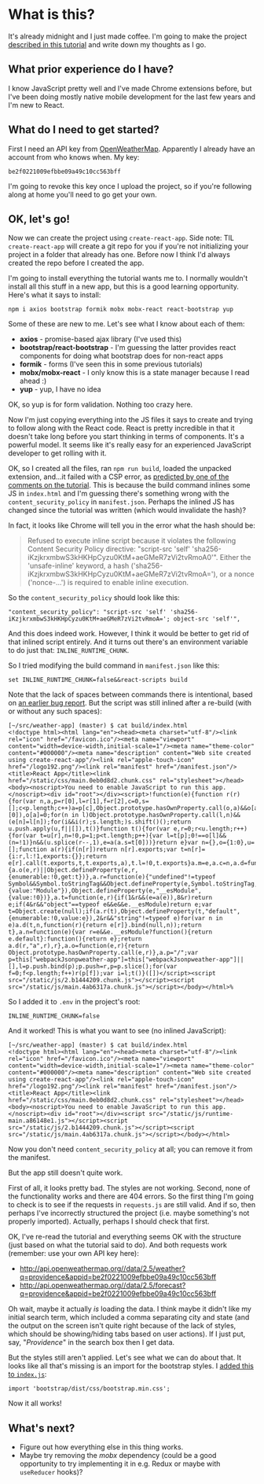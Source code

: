 # What is this?

It's already midnight and I just made coffee. I'm going to make the project [described in this tutorial](https://levelup.gitconnected.com/how-to-make-a-chrome-extension-with-react-129cdcbf1414) and write down my thoughts as I go.

## What prior experience do I have?

I know JavaScript pretty well and I've made Chrome extensions before, but I've been doing mostly native mobile development for the last few years and I'm new to React.

## What do I need to get started?

First I need an API key from [OpenWeatherMap](OpenWeatherMap). Apparently I already have an account from who knows when. My key:

    be2f0221009efbbe09a49c10cc563bff

I'm going to revoke this key once I upload the project, so if you're following along at home you'll need to go get your own.

## OK, let's go!

Now we can create the project using `create-react-app`. Side note: TIL `create-react-app` will create a git repo for you if you're not initializing your project in a folder that already has one. Before now I think I'd always created the repo before I created the app.

I'm going to install everything the tutorial wants me to. I normally wouldn't install all this stuff in a new app, but this is a good learning opportunity. Here's what it says to install:

    npm i axios bootstrap formik mobx mobx-react react-bootstrap yup

Some of these are new to me. Let's see what I know about each of them:

* **axios** - promise-based ajax library (I've used this)
* **bootstrap/react-bootstrap** - I'm guessing the latter provides react components for doing what bootstrap does for non-react apps
* **formik** - forms (I've seen this in some previous tutorials)
* **mobx/mobx-react** - I only know this is a state manager because I read ahead :)
* **yup** - yup, I have no idea

OK, so yup is for form validation. Nothing too crazy here.

Now I'm just copying everything into the JS files it says to create and trying to follow along with the React code. React is pretty incredible in that it doesn't take long before you start thinking in terms of components. It's a powerful model. It seems like it's really easy for an experienced JavaScript developer to get rolling with it.

OK, so I created all the files, ran `npm run build`, loaded the unpacked extension, and...it failed with a CSP error, as [predicted by one of the comments on the tutorial](https://medium.com/@benfargher/hi-thanks-for-this-im-getting-the-following-error-however-and-the-popup-fails-to-load-4c703da1a8ff). This is because the build command inlines some JS in `index.html` and I'm guessing there's something wrong with the `content_security_policy` in `manifest.json`. Perhaps the inlined JS has changed since the tutorial was written (which would invalidate the hash)?

In fact, it looks like Chrome will tell you in the error what the hash should be:

> Refused to execute inline script because it violates the following Content Security Policy directive: "script-src 'self' 'sha256-iKzjkrxmbwS3kHKHpCyzu0KtM+aeGMeR7zVi2tvRmoA0'". Either the 'unsafe-inline' keyword, a hash ('sha256-iKzjkrxmbwS3kHKHpCyzu0KtM+aeGMeR7zVi2tvRmoA='), or a nonce ('nonce-...') is required to enable inline execution.

So the `content_security_policy` should look like this:

    "content_security_policy": "script-src 'self' 'sha256-iKzjkrxmbwS3kHKHpCyzu0KtM+aeGMeR7zVi2tvRmoA='; object-src 'self'",

And this does indeed work. However, I think it would be better to get rid of that inlined script entirely. And it turns out there's an environment variable to do just that: `INLINE_RUNTIME_CHUNK`.

So I tried modifying the build command in `manifest.json` like this:

    set INLINE_RUNTIME_CHUNK=false&&react-scripts build

Note that the lack of spaces between commands there is intentional, based on [an earlier bug report](https://github.com/facebook/create-react-app/issues/8825). But the script was still inlined after a re-build (with or without any such spaces):

    [~/src/weather-app] (master) $ cat build/index.html
    <!doctype html><html lang="en"><head><meta charset="utf-8"/><link rel="icon" href="/favicon.ico"/><meta name="viewport" content="width=device-width,initial-scale=1"/><meta name="theme-color" content="#000000"/><meta name="description" content="Web site created using create-react-app"/><link rel="apple-touch-icon" href="/logo192.png"/><link rel="manifest" href="/manifest.json"/><title>React App</title><link href="/static/css/main.0eb0d8d2.chunk.css" rel="stylesheet"></head><body><noscript>You need to enable JavaScript to run this app.</noscript><div id="root"></div><script>!function(e){function r(r){for(var n,a,p=r[0],l=r[1],f=r[2],c=0,s=[];c<p.length;c++)a=p[c],Object.prototype.hasOwnProperty.call(o,a)&&o[a]&&s.push(o[a][0]),o[a]=0;for(n in l)Object.prototype.hasOwnProperty.call(l,n)&&(e[n]=l[n]);for(i&&i(r);s.length;)s.shift()();return u.push.apply(u,f||[]),t()}function t(){for(var e,r=0;r<u.length;r++){for(var t=u[r],n=!0,p=1;p<t.length;p++){var l=t[p];0!==o[l]&&(n=!1)}n&&(u.splice(r--,1),e=a(a.s=t[0]))}return e}var n={},o={1:0},u=[];function a(r){if(n[r])return n[r].exports;var t=n[r]={i:r,l:!1,exports:{}};return e[r].call(t.exports,t,t.exports,a),t.l=!0,t.exports}a.m=e,a.c=n,a.d=function(e,r,t){a.o(e,r)||Object.defineProperty(e,r,{enumerable:!0,get:t})},a.r=function(e){"undefined"!=typeof Symbol&&Symbol.toStringTag&&Object.defineProperty(e,Symbol.toStringTag,{value:"Module"}),Object.defineProperty(e,"__esModule",{value:!0})},a.t=function(e,r){if(1&r&&(e=a(e)),8&r)return e;if(4&r&&"object"==typeof e&&e&&e.__esModule)return e;var t=Object.create(null);if(a.r(t),Object.defineProperty(t,"default",{enumerable:!0,value:e}),2&r&&"string"!=typeof e)for(var n in e)a.d(t,n,function(r){return e[r]}.bind(null,n));return t},a.n=function(e){var r=e&&e.__esModule?function(){return e.default}:function(){return e};return a.d(r,"a",r),r},a.o=function(e,r){return Object.prototype.hasOwnProperty.call(e,r)},a.p="/";var p=this["webpackJsonpweather-app"]=this["webpackJsonpweather-app"]||[],l=p.push.bind(p);p.push=r,p=p.slice();for(var f=0;f<p.length;f++)r(p[f]);var i=l;t()}([])</script><script src="/static/js/2.b1444209.chunk.js"></script><script src="/static/js/main.4ab6317a.chunk.js"></script></body></html>%

So I added it to `.env` in the project's root:

    INLINE_RUNTIME_CHUNK=false

And it worked! This is what you want to see (no inlined JavaScript):

    [~/src/weather-app] (master) $ cat build/index.html
    <!doctype html><html lang="en"><head><meta charset="utf-8"/><link rel="icon" href="/favicon.ico"/><meta name="viewport" content="width=device-width,initial-scale=1"/><meta name="theme-color" content="#000000"/><meta name="description" content="Web site created using create-react-app"/><link rel="apple-touch-icon" href="/logo192.png"/><link rel="manifest" href="/manifest.json"/><title>React App</title><link href="/static/css/main.0eb0d8d2.chunk.css" rel="stylesheet"></head><body><noscript>You need to enable JavaScript to run this app.</noscript><div id="root"></div><script src="/static/js/runtime-main.a86148e1.js"></script><script src="/static/js/2.b1444209.chunk.js"></script><script src="/static/js/main.4ab6317a.chunk.js"></script></body></html>

Now you don't need `content_security_policy` at all; you can remove it from the manifest.

But the app still doesn't quite work. 

First of all, it looks pretty bad. The styles are not working. Second, none of the functionality works and there are 404 errors. So the first thing I'm going to check is to see if the requests in `requests.js` are still valid. And if so, then perhaps I've incorrectly structured the project (i.e. maybe something's not properly imported). Actually, perhaps I should check that first.

OK, I've re-read the tutorial and everything seems OK with the structure (just based on what the tutorial said to do). And both requests work (remember: use your own API key here):

* http://api.openweathermap.org//data/2.5/weather?q=providence&appid=be2f0221009efbbe09a49c10cc563bff
* http://api.openweathermap.org//data/2.5/forecast?q=providence&appid=be2f0221009efbbe09a49c10cc563bff

Oh wait, maybe it actually *is* loading the data. I think maybe it didn't like my initial search term, which included a comma separating city and state (and the output on the screen isn't quite right because of the lack of styles, which should be showing/hiding tabs based on user actions). If I just put, say, "*Providence*" in the search box then I get data.

But the styles still aren't applied. Let's see what we can do about that. It looks like all that's missing is an import for the bootstrap styles. I [added this to `index.js`](https://stackoverflow.com/a/52012124/592746):

    import 'bootstrap/dist/css/bootstrap.min.css';

Now it all works!

## What's next?

* Figure out how everything else in this thing works. 
* Maybe try removing the *mobx* dependency (could be a good opportunity to try implementing it in e.g. Redux or maybe with `useReducer` hooks)?
